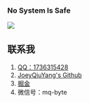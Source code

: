 ### No System Is Safe

![](https://github.com/mq-byte/mq-byte/blob/master/ha.jpg)

## 联系我
1. [QQ：1736315428](http://wpa.qq.com/msgrd?v=3&uin=1736315428&site=qq&menu=yes)
2. [JoeyQiuYang's Github](https://github.com/JoeyQiuYang)
3. [掘金](https://juejin.im/user/5a5e1680518825734d14a1d7)
4. 微信号：mq-byte

